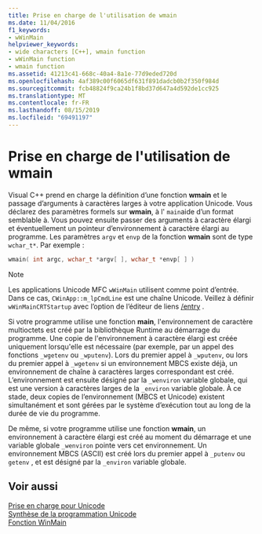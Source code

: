 ```yaml
---
title: Prise en charge de l'utilisation de wmain
ms.date: 11/04/2016
f1_keywords:
- wWinMain
helpviewer_keywords:
- wide characters [C++], wmain function
- wWinMain function
- wmain function
ms.assetid: 41213c41-668c-40a4-8a1e-77d9eded720d
ms.openlocfilehash: 4af389c00f6065df631f891dadcb0b2f350f984d
ms.sourcegitcommit: fcb48824f9ca24b1f8bd37d647a4d592de1cc925
ms.translationtype: MT
ms.contentlocale: fr-FR
ms.lasthandoff: 08/15/2019
ms.locfileid: "69491197"
---
```

# <a name="support-for-using-wmain"></a>Prise en charge de l'utilisation de wmain

Visual C++ prend en charge la définition d’une fonction **wmain** et le passage d’arguments à caractères larges à votre application Unicode. Vous déclarez des paramètres formels sur **wmain**, à l' `main`aide d’un format semblable à. Vous pouvez ensuite passer des arguments à caractère élargi et éventuellement un pointeur d’environnement à caractère élargi au programme. Les paramètres `argv` et `envp` de la fonction **wmain** sont de type `wchar_t*`. Par exemple :

```cpp
wmain( int argc, wchar_t *argv[ ], wchar_t *envp[ ] )
```

> [!NOTE]
> Les applications Unicode MFC `wWinMain` utilisent comme point d’entrée. Dans ce cas, `CWinApp::m_lpCmdLine` est une chaîne Unicode. Veillez à définir `wWinMainCRTStartup` avec l’option de l’éditeur de liens [/entry](../build/reference/entry-entry-point-symbol.md) .

Si votre programme utilise une fonction **main**, l'environnement de caractère multioctets est créé par la bibliothèque Runtime au démarrage du programme. Une copie de l'environnement à caractère élargi est créée uniquement lorsqu'elle est nécessaire (par exemple, par un appel des fonctions `_wgetenv` ou `_wputenv`). Lors du premier appel à `_wputenv`, ou lors du premier appel à `_wgetenv` si un environnement MBCS existe déjà, un environnement de chaîne à caractères larges correspondant est créé. L’environnement est ensuite désigné par la `_wenviron` variable globale, qui est une version à caractères larges de la `_environ` variable globale. À ce stade, deux copies de l’environnement (MBCS et Unicode) existent simultanément et sont gérées par le système d’exécution tout au long de la durée de vie du programme.

De même, si votre programme utilise une fonction **wmain**, un environnement à caractère élargi est créé au moment du démarrage et une variable globale `_wenviron` pointe vers cet environnement. Un environnement MBCS (ASCII) est créé lors du premier appel à `_putenv` ou `getenv` , et est désigné par la `_environ` variable globale.

## <a name="see-also"></a>Voir aussi

[Prise en charge pour Unicode](../text/support-for-unicode.md)<br/>
[Synthèse de la programmation Unicode](../text/unicode-programming-summary.md)<br/>
[Fonction WinMain](/windows/win32/api/winbase/nf-winbase-winmain)
